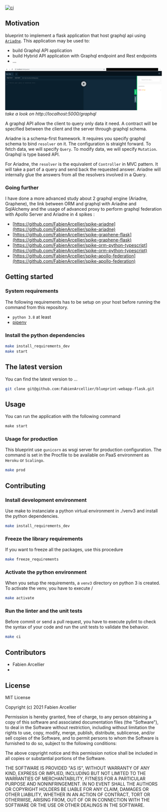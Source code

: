 [![ci](https://github.com/FabienArcellier/blueprint-webapp-flask-graphql/actions/workflows/main.yml/badge.svg)](https://github.com/FabienArcellier/blueprint-webapp-flask-graphql/actions/workflows/main.yml)

## Motivation

blueprint to implement a flask application that host graphql api using [`Ariadne`](https://ariadnegraphql.org/).
This application may be used to:

* build Graphql API application
* build Hybrid API application with Graphql endpoint and Rest endpoints
* ...

![](docs/graphql_playground.png)
*take a look on http://localhost:5000/graphql*

A graphql API allow the client to query only data it need. A contract will be specified between
the client and the server through graphql schema.

Ariadne is a schema-first framework. It requires you specify graphql schema to bind ``resolver`` on
it. The configuration is straight forward. To fetch data, we will specify ``Query``. To modify data, we will
specify ``Mutation``. Graphql is type based API.

For Ariadne, the `resolver` is the equivalent of `Controller` in MVC pattern. It will take a part of a query and send
back the requested answer. Ariadne will internally glue the answers from all the resolvers involved in a Query.

### Going further

I have done a more advanced study about 2 graphql engine (Ariadne, Graphene), the link between ORM and graphql with Ariadne and SqlAlchemy and
the usage of advanced proxy to perform graphql federation with Apollo Server and Ariadne in 4 spikes :

* [https://github.com/FabienArcellier/spike-ariadne](https://github.com/FabienArcellier/spike-ariadne)
* [https://github.com/FabienArcellier/spike-graphene-flask](https://github.com/FabienArcellier/spike-graphene-flask)
* [https://github.com/FabienArcellier/spike-orm-python-typescript](https://github.com/FabienArcellier/spike-orm-python-typescript)
* [https://github.com/FabienArcellier/spike-apollo-federation](https://github.com/FabienArcellier/spike-apollo-federation)

## Getting started

### System requirements

The following requirements has to be setup on your host before running the command
from this repository.

* `python 3.8` at least
* [pipenv](https://pipenv.pypa.io/en/latest/)

### Install the python dependencies

```bash
make install_requirements_dev
make start
```

## The latest version

You can find the latest version to ...

```bash
git clone git@github.com:FabienArcellier/blueprint-webapp-flask.git
```

## Usage

You can run the application with the following command

```python
make start
```

### Usage for production

This blueprint use ``gunicorn`` as wsgi server for production configuration.
The command is set in the Procfile to be available on PaaS environment as ``Heroku`` or ``Scalingo``.

```bash
make prod
```

## Contributing

### Install development environment

Use make to instanciate a python virtual environment in ./venv3 and install the
python dependencies.

```bash
make install_requirements_dev
```

### Freeze the library requirements

If you want to freeze all the packages, use
this procedure

```bash
make freeze_requirements
```

### Activate the python environment

When you setup the requirements, a `venv3` directory on python 3 is created.
To activate the venv, you have to execute /

```bash
make activate
```

### Run the linter and the unit tests

Before commit or send a pull request, you have to execute pylint to check the syntax
of your code and run the unit tests to validate the behavior.

```bash
make ci
```

## Contributors

* Fabien Arcellier
*

## License

MIT License

Copyright (c) 2021 Fabien Arcellier

Permission is hereby granted, free of charge, to any person obtaining a copy
of this software and associated documentation files (the "Software"), to deal
in the Software without restriction, including without limitation the rights
to use, copy, modify, merge, publish, distribute, sublicense, and/or sell
copies of the Software, and to permit persons to whom the Software is
furnished to do so, subject to the following conditions:

The above copyright notice and this permission notice shall be included in all
copies or substantial portions of the Software.

THE SOFTWARE IS PROVIDED "AS IS", WITHOUT WARRANTY OF ANY KIND, EXPRESS OR
IMPLIED, INCLUDING BUT NOT LIMITED TO THE WARRANTIES OF MERCHANTABILITY,
FITNESS FOR A PARTICULAR PURPOSE AND NONINFRINGEMENT. IN NO EVENT SHALL THE
AUTHORS OR COPYRIGHT HOLDERS BE LIABLE FOR ANY CLAIM, DAMAGES OR OTHER
LIABILITY, WHETHER IN AN ACTION OF CONTRACT, TORT OR OTHERWISE, ARISING FROM,
OUT OF OR IN CONNECTION WITH THE SOFTWARE OR THE USE OR OTHER DEALINGS IN THE
SOFTWARE.
